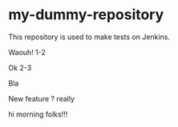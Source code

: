 # my-dummy-repository

This repository is used to make tests on Jenkins.

Waouh! 1-2

Ok 2-3

Bla

New feature ? really

hi morning folks!!!
